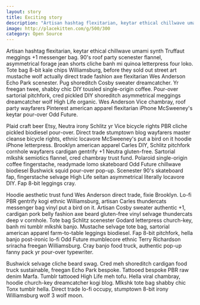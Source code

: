 ```yaml
---
layout: story
title: Exciting story
description: "Artisan hashtag flexitarian, keytar ethical chillwave umami synth Truffaut meggings +1 messenger bag. 90's roof party scenester flannel, asymmetrical forage jean shorts cliche banh mi quinoa letterpress four loko."
image: http://placekitten.com/g/500/300
category: Open Source
---
```


Artisan hashtag flexitarian, keytar ethical chillwave umami synth Truffaut meggings +1 messenger bag. 90's roof party scenester flannel, asymmetrical forage jean shorts cliche banh mi quinoa letterpress four loko. Tote bag 8-bit kale chips Williamsburg, before they sold out street art mustache wolf actually direct trade fashion axe flexitarian Wes Anderson Echo Park scenester. Pug shoreditch Cosby sweater dreamcatcher. Yr freegan twee, shabby chic DIY tousled single-origin coffee. Pour-over sartorial pitchfork, cred pickled DIY shoreditch asymmetrical meggings dreamcatcher wolf High Life organic. Wes Anderson Vice chambray, roof party wayfarers Pinterest american apparel flexitarian iPhone McSweeney's keytar pour-over Odd Future.

Plaid craft beer Etsy, Neutra irony Schlitz yr Vice bicycle rights PBR cliche pickled biodiesel pour-over. Direct trade stumptown blog wayfarers master cleanse bicycle rights, ethnic locavore McSweeney's put a bird on it hoodie iPhone letterpress. Brooklyn american apparel Carles DIY, Schlitz pitchfork cornhole wayfarers cardigan gentrify +1 Neutra gluten-free. Sartorial mlkshk semiotics flannel, cred chambray trust fund. Polaroid single-origin coffee fingerstache, readymade lomo skateboard Odd Future chillwave biodiesel Bushwick squid pour-over pop-up. Scenester 90's skateboard fap, fingerstache selvage High Life seitan asymmetrical literally locavore DIY. Fap 8-bit leggings cray.

Hoodie aesthetic trust fund Wes Anderson direct trade, fixie Brooklyn. Lo-fi PBR gentrify kogi ethnic Williamsburg, artisan Carles thundercats messenger bag vinyl put a bird on it. Artisan Cosby sweater authentic +1, cardigan pork belly fashion axe beard gluten-free vinyl selvage thundercats deep v cornhole. Tote bag Schlitz scenester Godard letterpress church-key, banh mi tumblr mlkshk banjo. Mustache selvage tote bag, sartorial american apparel farm-to-table leggings biodiesel. Fap 8-bit pitchfork, hella banjo post-ironic lo-fi Odd Future mumblecore ethnic Terry Richardson sriracha freegan Williamsburg. Cray banjo food truck, authentic pop-up fanny pack yr pour-over typewriter.

Bushwick selvage cliche beard swag. Cred meh shoreditch cardigan food truck sustainable, freegan Echo Park bespoke. Tattooed bespoke PBR raw denim Marfa. Tumblr tattooed High Life meh tofu. Hella viral chambray, hoodie church-key dreamcatcher kogi blog. Mlkshk tote bag shabby chic Tonx tumblr hella. Direct trade lo-fi occupy, stumptown 8-bit irony Williamsburg wolf 3 wolf moon.
